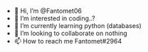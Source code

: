 - 👋 Hi, I’m @Fantomet06
- 👀 I’m interested in coding..?
- 🌱 I’m currently learning python (databases)
- 💞️ I’m looking to collaborate on nothing
- 📫 How to reach me Fantomet#2964

<!---
Fantomet06/Fantomet06 is a ✨ special ✨ repository because its `README.md` (this file) appears on your GitHub profile.
You can click the Preview link to take a look at your changes.
--->
